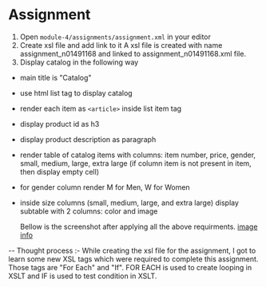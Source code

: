# Assignment

1. Open `module-4/assignments/assignment.xml` in your editor
2. Create xsl file and add link to it
    A xsl file is created with name assignment_n01491168 and linked to assignment_n01491168.xml file.
3. Display catalog in the following way

- main title is "Catalog"
- use html list tag to display catalog
- render each item as `<article>` inside list item tag
- display product id as h3
- display product description as paragraph
- render table of catalog items with columns: item number, price, gender, small, medium, large, extra large (if column item is not present in item, then display empty cell)
- for gender column render M for Men, W for Women
- inside size columns (small, medium, large, and extra large) display subtable with 2 columns: color and image

    Bellow is the screenshot after applying all the above requirments.
    [image info](../assignments/assignment.png)

-- Thought process :- While creating the xsl file for the assignment, I got to learn some new  XSL tags which were required to complete this assignment.
Those tags are "For Each" and "If".
FOR EACH is used to create looping in XSLT and IF is used to test condition in XSLT.
